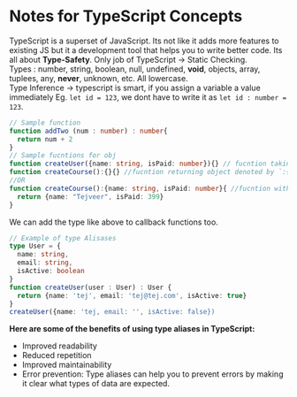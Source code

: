 # Notes for TypeScript Concepts

TypeScript is a superset of JavaScript. Its not like it adds more features to existing JS but it a development tool that helps you to write better code. Its all about **Type-Safety**. Only job of TypeScript -> Static Checking.   
Types : number, string, boolean, null, undefined, **void**, objects, array, tuplees, any, **never**, unknown, etc. All lowercase.   
Type Inference -> typescript is smart, if you assign a variable a value immediately Eg. `let id = 123`, we dont have to write it as `let id : number = 123`.   

```typescript
// Sample function 
function addTwo (num : number) : number{
  return num + 2
}
// Sample fucntions for obj
function createUser({name: string, isPaid: number}){} // fucntion taking obj parameter
function createCourse():{}{} //fucntion returning object denoted by `:{}`
//OR
function createCourse():{name: string, isPaid: number}{ //fucntion with a defined return obj
  return {name: "Tejveer", isPaid: 399}
}
```
We can add the type like above to callback functions too.   

```typescript
// Example of type Alisases
type User = {
  name: string,
  email: string,
  isActive: boolean
}
function createUser(user : User) : User {
  return {name: 'tej', email: 'tej@tej.com', isActive: true}
}
createUser({name: 'tej, email: '', isActive: false})
```
**Here are some of the benefits of using type aliases in TypeScript:**   
* Improved readability
* Reduced repetition
* Improved maintainability
* Error prevention:
Type aliases can help you to prevent errors by making it clear what types of data are expected.

